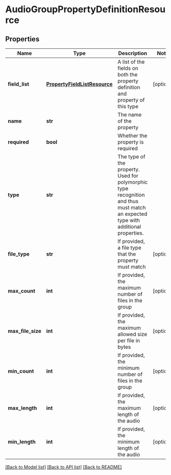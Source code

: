# AudioGroupPropertyDefinitionResource

## Properties
Name | Type | Description | Notes
------------ | ------------- | ------------- | -------------
**field_list** | [**PropertyFieldListResource**](PropertyFieldListResource.md) | A list of the fields on both the property definition and property of this type | [optional] 
**name** | **str** | The name of the property | 
**required** | **bool** | Whether the property is required | 
**type** | **str** | The type of the property. Used for polymorphic type recognition and thus must match an expected type with additional properties. | 
**file_type** | **str** | If provided, a file type that the property must match | [optional] 
**max_count** | **int** | If provided, the maximum number of files in the group | [optional] 
**max_file_size** | **int** | If provided, the maximum allowed size per file in bytes | [optional] 
**min_count** | **int** | If provided, the minimum number of files in the group | [optional] 
**max_length** | **int** | If provided, the maximum length of the audio | [optional] 
**min_length** | **int** | If provided, the minimum length of the audio | [optional] 

[[Back to Model list]](../README.md#documentation-for-models) [[Back to API list]](../README.md#documentation-for-api-endpoints) [[Back to README]](../README.md)


